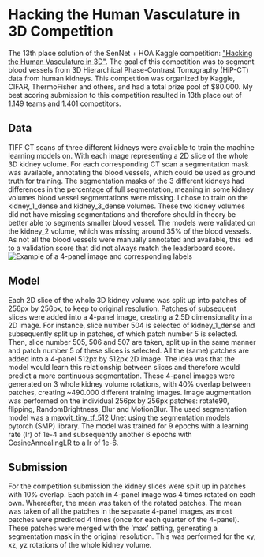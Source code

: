 # Hacking the Human Vasculature in 3D Competition
The 13th place solution of the SenNet + HOA Kaggle competition: ["Hacking the Human Vasculature in 3D"](https://www.kaggle.com/competitions/blood-vessel-segmentation). The goal of this competition was to segment blood vessels from 3D Hierarchical Phase-Contrast Tomography (HiP-CT) data from human kidneys. This competition was organized by Kaggle, CIFAR, ThermoFisher and others, and had a total prize pool of $80.000. My best scoring submission to this competition resulted in 13th place out of 1.149 teams and 1.401 competitors. 
## Data
TIFF CT scans of three different kidneys were available to train the machine learning models on. With each image representing a 2D slice of the whole 3D kidney volume. For each corresponding CT scan a segmentation mask was available, annotating the blood vessels, which could be used as ground truth for training. The segmentation masks of the 3 different kidneys had differences in the percentage of full segmentation, meaning in some kidney volumes blood vessel segmentations were missing.
I chose to train on the kidney_1_dense and kidney_3_dense volumes. These two kidney volumes did not have missing segmentations and therefore should in theory be better able to segments smaller blood vessel. The models were validated on the kidney_2 volume, which was missing around 35% of the blood vessels. As not all the blood vessels were manually annotated and available, this led to a validation score that did not always match the leaderboard score.
![Example of a 4-panel image and corresponding labels](/assest/example_4panel.png)
## Model
Each 2D slice of the whole 3D kidney volume was split up into patches of 256px by 256px, to keep to original resolution. Patches of subsequent slices were added into a 4-panel image, creating a 2.5D dimensionality in a 2D image. For instance, slice number 504 is selected of kidney_1_dense and subsequently split up in patches, of which patch number 5 is selected. Then, slice number 505, 506 and 507 are taken, split up in the same manner and patch number 5 of these slices is selected. All the (same) patches are added into a 4-panel 512px by 512px 2D image. The idea was that the model would learn this relationship between slices and therefore would predict a more continuous segmentation.
These 4-panel images were generated on 3 whole kidney volume rotations, with 40% overlap between patches, creating ~490.000 different training images. Image augmentation was performed on the individual 256px by 256px patches: rotate90, flipping, RandomBrightness, Blur and MotionBlur. The used segmentation model was a maxvit_tiny_tf_512 Unet using the segmentation models pytorch (SMP) library. The model was trained for 9 epochs with a learning rate (lr) of 1e-4 and subsequently another 6 epochs with CosineAnnealingLR to a lr of 1e-6.
## Submission
For the competition submission the kidney slices were split up in patches with 10% overlap. Each patch in 4-panel image was 4 times rotated on each own. Whereafter, the mean was taken of the rotated patches. The mean was taken of all the patches in the separate 4-panel images, as most patches were predicted 4 times (once for each quarter of the 4-panel). These patches were merged with the ‘max’ setting, generating a segmentation mask in the original resolution. This was performed for the xy, xz, yz rotations of the whole kidney volume.

